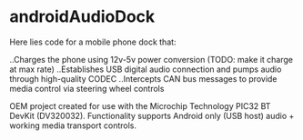# androidAudioDock
Here lies code for a mobile phone dock that:

..Charges the phone using 12v-5v power conversion (TODO: make it charge at max rate)
..Establishes USB digital audio connection and pumps audio through high-quality CODEC
..Intercepts CAN bus messages to provide media control via steering wheel controls

OEM project created for use with the Microchip Technology PIC32 BT DevKit (DV320032). Functionality supports Android only (USB host) audio + working media transport controls.

